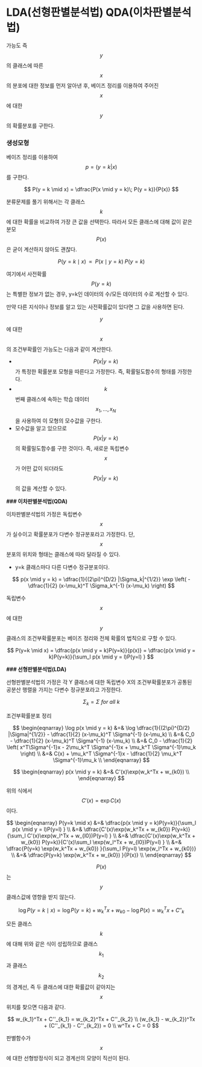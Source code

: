 <script> MathJax.Hub.Queue(["Typeset",MathJax.Hub]); </script>

# LDA(선형판별분석법) QDA(이차판별분석법)

가능도 즉 $$y$$ 의 클래스에 따른 $$x$$ 의 분포에 대한 정보를 먼저 알아낸 후, 베이즈 정리를 이용하여 주어진 $$x$$ 에 대한 $$y$$의 확률분포를 구한다. 

### 생성모형

베이즈 정리를 이용하여 $$p = (y=k|x)$$ 를 구한다.

$$
P(y = k \mid x) = \dfrac{P(x \mid y = k)\; P(y = k)}{P(x)}
$$

분류문제를 풀기 위해서는 각 클래스 $$k$$ 에 대한 확률을 비교하여 가장 큰 값을 선택한다. 따라서 모든 클래스에 대해 값이 같은 분모 $$P(x)$$ 은 굳이 계산하지 않아도 괜찮다.

$$
P(y = k \mid x) \;\; \propto \;\; P(x \mid y = k) \; P(y = k)
$$


여기에서 사전확률 $$P(y=k)$$ 는 특별한 정보가 없는 경우, y=k인 데이터의 수/모든 데이터의 수로 계산할 수 있다.

만약 다른 지식이나 정보를 알고 있는 사전확률값이 있다면 그 값을 사용하면 된다. 

$$y$$ 에 대한 $$x$$ 의 조건부확률인 가능도는 다음과 같이 계산한다.
- $$P(x|y=k)$$ 가 특정한 확률분포 모형을 따른다고 가정한다. 즉, 확률밀도함수의 형태를 가정한다. 
- $$k$$ 번째 클래스에 속하는 학습 데이터 $${x_1, \dots, x_N }$$ 을 사용하여 이 모형의 모수값을 구한다. 
- 모수값을 알고 있으므로 $$P(x|y=k)$$의 확률밀도함수를 구한 것이다. 즉, 새로운 독립변수 $$x$$가 어떤 값이 되더라도 $$P(x|y=k)$$의 값을 계산할 수 있다. 

**### 이차판별분석법(QDA)**

이차판별분석법의 가정은 독립변수 $$x$$ 가 실수이고 확률분포가 다변수 정규분포라고 가정한다. 단, $$x$$ 분포의 위치와 형태는 클래스에 따라 달라질 수 있다.  
- y=k 클래스마다 다른 다변수 정규분포이다.

$$
p(x \mid y = k) = \dfrac{1}{(2\pi)^{D/2} |\Sigma_k|^{1/2}} \exp \left( -\dfrac{1}{2} (x-\mu_k)^T \Sigma_k^{-1} (x-\mu_k) \right)
$$

독립변수 $$x$$ 에 대한 $$y$$ 클래스의 조건부확률분포는 베이즈 정리와 전체 확률의 법칙으로 구할 수 있다. 

$$
P(y=k \mid x) = \dfrac{p(x \mid y = k)P(y=k)}{p(x)} = \dfrac{p(x \mid y = k)P(y=k)}{\sum_l p(x \mid y = l)P(y=l) }
$$

**### 선형판별분석법(LDA)**

선형판별분석법의 가정은 각 Y 클래스에 대한 독립변수 X의 조건부확률분포가 공통된 공분산 행렬을 가지는 다변수 정규분포라고 가정한다. 

$$
\Sigma_k = \Sigma \ for \ all \ k
$$

조건부확률분포 정리

$$
\begin{eqnarray}
\log p(x \mid y = k) 
&=& \log \dfrac{1}{(2\pi)^{D/2} |\Sigma|^{1/2}} -  \dfrac{1}{2} (x-\mu_k)^T \Sigma^{-1} (x-\mu_k) \\
&=& C_0 - \dfrac{1}{2} (x-\mu_k)^T \Sigma^{-1} (x-\mu_k) \\
&=& C_0 - \dfrac{1}{2} \left( x^T\Sigma^{-1}x - 2\mu_k^T \Sigma^{-1}x + \mu_k^T \Sigma^{-1}\mu_k \right) \\
&=& C(x)  + \mu_k^T \Sigma^{-1}x - \dfrac{1}{2} \mu_k^T \Sigma^{-1}\mu_k \\
\end{eqnarray}
$$

$$
\begin{eqnarray}
p(x \mid y = k) 
&=& C'(x)\exp(w_k^Tx + w_{k0}) \\
\end{eqnarray}
$$

위의 식에서 $$C'(x) = \exp C(x)$$ 이다.

$$
\begin{eqnarray}
P(y=k \mid x) 
&=& \dfrac{p(x \mid y = k)P(y=k)}{\sum_l p(x \mid y = l)P(y=l) } \\
&=& \dfrac{C'(x)\exp(w_k^Tx + w_{k0}) P(y=k)}{\sum_l C'(x)\exp(w_l^Tx + w_{l0})P(y=l) } \\
&=& \dfrac{C'(x)\exp(w_k^Tx + w_{k0}) P(y=k)}{C'(x)\sum_l \exp(w_l^Tx + w_{l0})P(y=l) } \\
&=& \dfrac{P(y=k) \exp(w_k^Tx + w_{k0}) }{\sum_l P(y=l) \exp(w_l^Tx + w_{k0})} \\
&=& \dfrac{P(y=k) \exp(w_k^Tx + w_{k0}) }{P(x)} \\
\end{eqnarray}
$$

$$P(x)$$ 는 $$y$$ 클래스값에 영향을 받지 않는다. 

$$
\log P(y=k \mid x) = \log P(y=k) + w_k^Tx + w_{k0} - \log{P(x)} = w_k^Tx + C''_k
$$

모든 클래스 $$k$$ 에 대해 위와 같은 식이 성립하므로 클래스 $$k_1$$ 과 클래스 $$k_2$$ 의 경계선, 즉 두 클래스에 대한 확률값이 같아지는 $$x$$ 위치를 찾으면 다음과 같다.

$$
w_{k_1}^Tx + C''_{k_1} = w_{k_2}^Tx + C''_{k_2} \\
(w_{k_1} - w_{k_2})^Tx + (C''_{k_1} - C''_{k_2}) = 0 \\
w^Tx + C = 0
$$

판별함수가 $$x$$ 에 대한 선형방정식이 되고 경계선의 모양이 직선이 된다. 